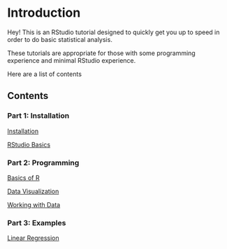 # Introduction

Hey! This is an RStudio tutorial designed to quickly get you up to speed
in order to do basic statistical analysis.

These tutorials are appropriate for those with some programming
experience and minimal RStudio experience.

Here are a list of contents

## Contents

### Part 1: Installation

[Installation](%60/Part%201%20Installation\Installation%60)

[RStudio Basics](%60/Part%201%20Installation\RStudio%20Basics%60)

### Part 2: Programming

[Basics of R](%60/Part%202%20Programming\Basics%20of%20R%60)

[Data Visualization](%60/Part%202%20Programming\Data%20Visualization%60)

[Working with Data](%60/Part%202%20Programming\Working%20with%20Data)

### Part 3: Examples

[Linear Regression](%60/Examples\Regression\Housing-Regression%60)

